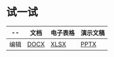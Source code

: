 # 试一试

| --   | 文档                                                                                              | 电子表格                                                                                          | 演示文稿                                                                                          |
| ---- | ------------------------------------------------------------------------------------------------- | ------------------------------------------------------------------------------------------------- | ------------------------------------------------------------------------------------------------- |
| 编辑 | <a href="https://api.onlyoffice.com/zh/editors/editor?method=docxEditor" target="_blank">DOCX</a> | <a href="https://api.onlyoffice.com/zh/editors/editor?method=xlsxEditor" target="_blank">XLSX</a> | <a href="https://api.onlyoffice.com/zh/editors/editor?method=pptxEditor" target="_blank">PPTX</a> |

<script setup>
import Footer from '../components/Footer.vue'
</script>

<Footer/>
